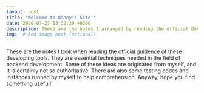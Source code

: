 ```yaml
---
layout: post
title: "Welcome to Danny's Site!"
date: 2020-07-27 13:32:20 +0300
description: These are the notes I arranged by reading the official documents. Hope you’ll find something useful! # Add post description (optional)
img:  # Add image post (optional)
---
```

These are the notes I took when reading the official guidence of these developing tools. They are essential techniques needed in the field of backend development.  Some of these ideas are originated from myself, and It is certainly not so authoritative. There are also some testing codes and instances runned by myself to help comprehension. Anyway, hope you find something useful! 




